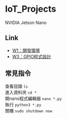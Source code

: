# IoT_Projects
NVIDIA Jetson Nano  
## Link
+ [W1：開發環境](https://github.com/06160193/IoT_Projects/blob/main/W1：開發環境/README_W1.md)
+ [W3：GPIO程式設計](https://github.com/06160193/IoT_Projects/blob/main/W3：GPIO程式設計/README_W3.md)

## 常見指令
查看目錄 `ls`  
進入資料夾 `cd *`  
開nano程式編輯器 `nano *.py`  
執行 `python3 *.py`  
關機 `sudo shutdown now`

